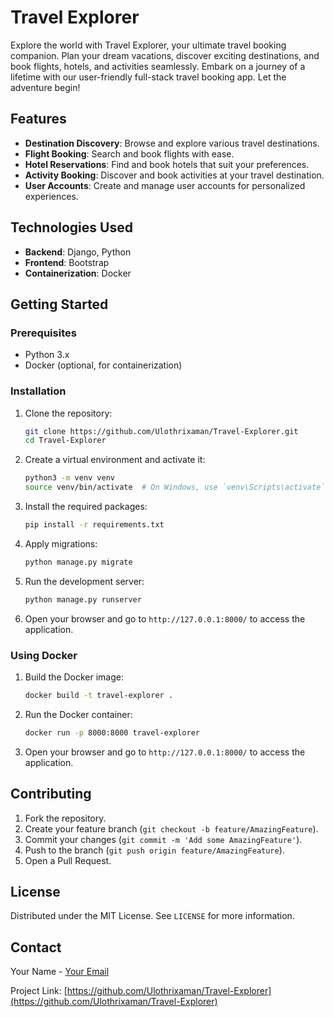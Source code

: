 # Travel Explorer

Explore the world with Travel Explorer, your ultimate travel booking companion. Plan your dream vacations, discover exciting destinations, and book flights, hotels, and activities seamlessly. Embark on a journey of a lifetime with our user-friendly full-stack travel booking app. Let the adventure begin!

## Features

- **Destination Discovery**: Browse and explore various travel destinations.
- **Flight Booking**: Search and book flights with ease.
- **Hotel Reservations**: Find and book hotels that suit your preferences.
- **Activity Booking**: Discover and book activities at your travel destination.
- **User Accounts**: Create and manage user accounts for personalized experiences.

## Technologies Used

- **Backend**: Django, Python
- **Frontend**: Bootstrap
- **Containerization**: Docker

## Getting Started

### Prerequisites

- Python 3.x
- Docker (optional, for containerization)

### Installation

1. Clone the repository:
    ```sh
    git clone https://github.com/Ulothrixaman/Travel-Explorer.git
    cd Travel-Explorer
    ```

2. Create a virtual environment and activate it:
    ```sh
    python3 -m venv venv
    source venv/bin/activate  # On Windows, use `venv\Scripts\activate`
    ```

3. Install the required packages:
    ```sh
    pip install -r requirements.txt
    ```

4. Apply migrations:
    ```sh
    python manage.py migrate
    ```

5. Run the development server:
    ```sh
    python manage.py runserver
    ```

6. Open your browser and go to `http://127.0.0.1:8000/` to access the application.

### Using Docker

1. Build the Docker image:
    ```sh
    docker build -t travel-explorer .
    ```

2. Run the Docker container:
    ```sh
    docker run -p 8000:8000 travel-explorer
    ```

3. Open your browser and go to `http://127.0.0.1:8000/` to access the application.

## Contributing

1. Fork the repository.
2. Create your feature branch (`git checkout -b feature/AmazingFeature`).
3. Commit your changes (`git commit -m 'Add some AmazingFeature'`).
4. Push to the branch (`git push origin feature/AmazingFeature`).
5. Open a Pull Request.

## License

Distributed under the MIT License. See `LICENSE` for more information.

## Contact

Your Name - [Your Email](mailto:youremail@example.com)

Project Link: [https://github.com/Ulothrixaman/Travel-Explorer](https://github.com/Ulothrixaman/Travel-Explorer)
